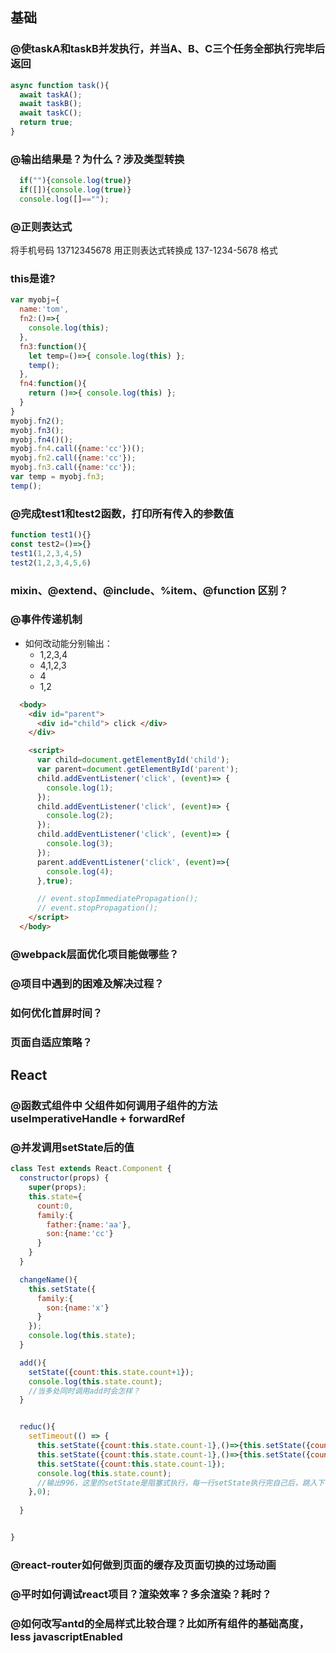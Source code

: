 
## 基础
### @使taskA和taskB并发执行，并当A、B、C三个任务全部执行完毕后返回  
```javascript
async function task(){
  await taskA();
  await taskB();
  await taskC();
  return true;
}
```

### @输出结果是？为什么？涉及类型转换  
```javascript
  if(""){console.log(true)}
  if([]){console.log(true)}
  console.log([]=="");
```

### @正则表达式  
将手机号码 13712345678 用正则表达式转换成 137-1234-5678 格式

### this是谁?  
```javascript
var myobj={
  name:'tom',
  fn2:()=>{
    console.log(this);
  },
  fn3:function(){
    let temp=()=>{ console.log(this) };
    temp();
  },
  fn4:function(){
    return ()=>{ console.log(this) };
  }
}
myobj.fn2();
myobj.fn3();
myobj.fn4()();
myobj.fn4.call({name:'cc'})();
myobj.fn2.call({name:'cc'});
myobj.fn3.call({name:'cc'});
var temp = myobj.fn3;
temp();
```

### @完成test1和test2函数，打印所有传入的参数值  
```javascript
function test1(){}
const test2=()=>{}
test1(1,2,3,4,5)
test2(1,2,3,4,5,6)
```

### mixin、@extend、@include、%item、@function 区别？



### @事件传递机制  
* 如何改动能分别输出：
  * 1,2,3,4
  * 4,1,2,3
  * 4
  * 1,2  

```html
  <body>
    <div id="parent">
      <div id="child"> click </div>
    </div>

    <script>
      var child=document.getElementById('child');
      var parent=document.getElementById('parent');
      child.addEventListener('click', (event)=> {
        console.log(1);
      });
      child.addEventListener('click', (event)=> {
        console.log(2);
      });
      child.addEventListener('click', (event)=> {
        console.log(3);
      });
      parent.addEventListener('click', (event)=>{
        console.log(4);
      },true);

      // event.stopImmediatePropagation();
      // event.stopPropagation(); 
    </script>
  </body>
```


### @webpack层面优化项目能做哪些？

### @项目中遇到的困难及解决过程？

### 如何优化首屏时间？

### 页面自适应策略？

## React
### @函数式组件中 父组件如何调用子组件的方法 useImperativeHandle + forwardRef

### @并发调用setState后的值  
```javascript
class Test extends React.Component {
  constructor(props) {
    super(props);
    this.state={
      count:0,
      family:{
        father:{name:'aa'},
        son:{name:'cc'}
      }
    }
  }

  changeName(){
    this.setState({
      family:{
        son:{name:'x'}
      }
    });
    console.log(this.state);
  }

  add(){
    setState({count:this.state.count+1});
    console.log(this.state.count);
    //当多处同时调用add时会怎样？
  }


  reduc(){
    setTimeout(() => {
      this.setState({count:this.state.count-1},()=>{this.setState({count:999})});
      this.setState({count:this.state.count-1},()=>{this.setState({count:this.state.count-1})});
      this.setState({count:this.state.count-1});
      console.log(this.state.count);
      //输出996，这里的setState是阻塞式执行，每一行setState执行完自己后，跳入下一行执行
    },0);
    
  }


}
```


### @react-router如何做到页面的缓存及页面切换的过场动画

### @平时如何调试react项目？渲染效率？多余渲染？耗时？


### @如何改写antd的全局样式比较合理？比如所有组件的基础高度，less javascriptEnabled
